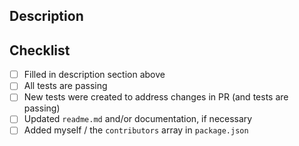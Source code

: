 ## Description

<!-- Please describe the purpose of the pull request. -->

## Checklist

- [ ] Filled in description section above
- [ ] All tests are passing
- [ ] New tests were created to address changes in PR (and tests are passing)
- [ ] Updated `readme.md` and/or documentation, if necessary
- [ ] Added myself / the `contributors` array in `package.json`

<!-- Thanks for contributing! -->
